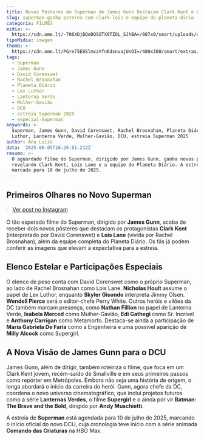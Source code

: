 ```yaml
---
title: Novos Pôsteres do Superman de James Gunn Destacam Clark Kent e Lois Lane
slug: superman-ganha-psteres-com-clark-lois-e-equipe-do-planeta-dirio
categoria: FILMES
midia: >-
  https://cdn.ome.lt/-786XDjBQeDQSOTX9TZOL_SJhBA=/987x0/smart/uploads/conteudo/fotos/OMELETE_CAPA_-_2025-06-05T130600.962.png
tipoMidia: imagem
thumb: >-
  https://cdn.ome.lt/PGre75E0SlmvzXfn6dsnvajUnOI=/480x360/smart/extras/conteudos/omelete_THUMB_-_2025-06-05T130542.786.png
tags:
  - Superman
  - James Gunn
  - David Corenswet
  - Rachel Brosnahan
  - Planeta Diário
  - Lex Luthor
  - Lanterna Verde
  - Mulher-Gavião
  - DCU
  - estreia Superman 2025
  - especial-Superman
keywords: >-
  Superman, James Gunn, David Corenswet, Rachel Brosnahan, Planeta Diário, Lex
  Luthor, Lanterna Verde, Mulher-Gavião, DCU, estreia Superman 2025
author: Ana Luiza
data: '2025-06-05T16:26:01.212Z'
resumo: >-
  O aguardado filme do Superman, dirigido por James Gunn, ganha novos pôsteres
  revelando Clark Kent, Lois Lane e a equipe do Planeta Diário. A estreia está
  marcada para 10 de julho de 2025.
---
```


## Primeiros Olhares no Novo Superman

<blockquote class="instagram-media" data-instgrm-permalink="https://www.instagram.com/p/DKhnGXCAoh4/" data-instgrm-version="14" style="width:100%; max-width:540px; margin:1rem auto;"><a href="https://www.instagram.com/p/DKhnGXCAoh4/">Ver post no Instagram</a></blockquote>

O tão esperado filme do Superman, dirigido por **James Gunn**, acaba de receber dois novos pôsteres que destacam os protagonistas **Clark Kent** (interpretado por David Corenswet) e **Lois Lane** (vivida por Rachel Brosnahan), além da equipe completa do Planeta Diário. Os fãs já podem conferir as imagens que elevam a expectativa para a estreia.

## Elenco Estelar e Participações Especiais

O elenco de peso conta com David Corenswet como o próprio Superman, ao lado de Rachel Brosnahan como Lois Lane. **Nicholas Hoult** assume o papel de Lex Luthor, enquanto **Skyler Gisondo** interpreta Jimmy Olsen. **Wendell Pierce** será o editor-chefe Perry White. Outros heróis e vilões da DC também marcam presença, como **Nathan Fillion** no papel de Lanterna Verde, **Isabela Merced** como Mulher-Gavião, **Edi Gathegi** como Sr. Incrível e **Anthony Carrigan** como Metamorfo. Destaca-se ainda a participação de **María Gabriela De Faria** como a Engenheira e uma possível aparição de **Milly Alcock** como Supergirl.

## A Nova Visão de James Gunn para o DCU

James Gunn, além de dirigir, também roteiriza o filme, que foca em um Clark Kent jovem, recém-saído de Smallville e em seus primeiros passos como repórter em Metrópoles. Embora não seja uma história de origem, o longa abordará o início da carreira do herói. Gunn, agora chefe da DC, coordena o novo universo cinematográfico, que inclui projetos futuros como a série **Lanternas Verdes**, o filme **Supergirl** e o ainda por vir **Batman: The Brave and the Bold**, dirigido por **Andy Muschietti**.

A estreia de **Superman** está agendada para 10 de julho de 2025, marcando o início oficial do novo DCU, cuja cronologia teve início com a série animada **Comando das Criaturas** na HBO Max.
